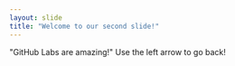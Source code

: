 ```yaml
---
layout: slide
title: "Welcome to our second slide!"
---
```

"GitHub Labs are amazing!"
Use the left arrow to go back!
